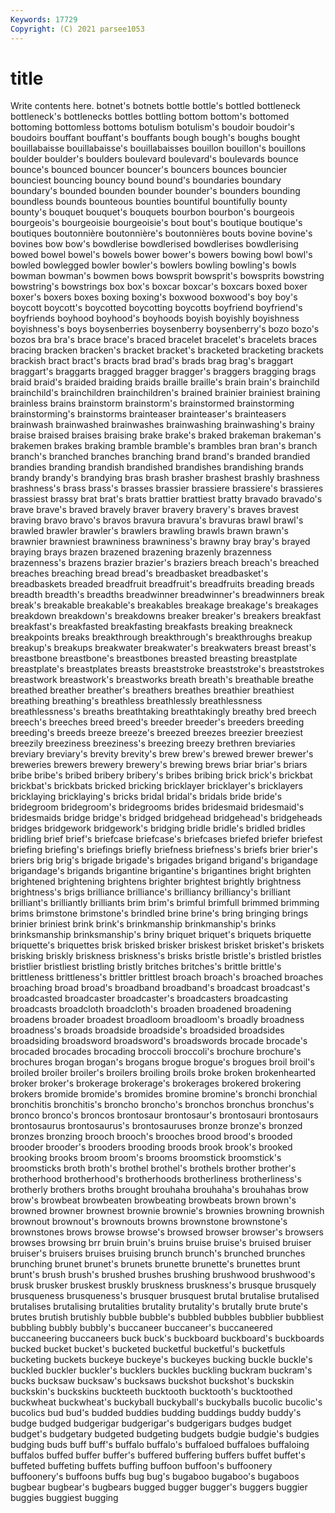 ```yaml
---
Keywords: 17729
Copyright: (C) 2021 parsee1053
---
```


# title

Write contents here.
botnet's botnets bottle
bottle's bottled bottleneck bottleneck's bottlenecks bottles bottling bottom bottom's bottomed
bottoming bottomless bottoms botulism botulism's boudoir boudoir's boudoirs bouffant bouffant's
bouffants bough bough's boughs bought bouillabaisse bouillabaisse's bouillabaisses bouillon bouillon's
bouillons boulder boulder's boulders boulevard boulevard's boulevards bounce bounce's bounced
bouncer bouncer's bouncers bounces bouncier bounciest bouncing bouncy bound bound's
boundaries boundary boundary's bounded bounden bounder bounder's bounders bounding boundless
bounds bounteous bounties bountiful bountifully bounty bounty's bouquet bouquet's bouquets
bourbon bourbon's bourgeois bourgeois's bourgeoisie bourgeoisie's bout bout's boutique boutique's
boutiques boutonnière boutonnière's boutonnières bouts bovine bovine's bovines bow bow's
bowdlerise bowdlerised bowdlerises bowdlerising bowed bowel bowel's bowels bower bower's
bowers bowing bowl bowl's bowled bowlegged bowler bowler's bowlers bowling
bowling's bowls bowman bowman's bowmen bows bowsprit bowsprit's bowsprits bowstring
bowstring's bowstrings box box's boxcar boxcar's boxcars boxed boxer boxer's
boxers boxes boxing boxing's boxwood boxwood's boy boy's boycott boycott's
boycotted boycotting boycotts boyfriend boyfriend's boyfriends boyhood boyhood's boyhoods boyish
boyishly boyishness boyishness's boys boysenberries boysenberry boysenberry's bozo bozo's bozos
bra bra's brace brace's braced bracelet bracelet's bracelets braces bracing
bracken bracken's bracket bracket's bracketed bracketing brackets brackish bract bract's
bracts brad brad's brads brag brag's braggart braggart's braggarts bragged
bragger bragger's braggers bragging brags braid braid's braided braiding braids
braille braille's brain brain's brainchild brainchild's brainchildren brainchildren's brained brainier
brainiest braining brainless brains brainstorm brainstorm's brainstormed brainstorming brainstorming's brainstorms
brainteaser brainteaser's brainteasers brainwash brainwashed brainwashes brainwashing brainwashing's brainy braise
braised braises braising brake brake's braked brakeman brakeman's brakemen brakes
braking bramble bramble's brambles bran bran's branch branch's branched branches
branching brand brand's branded brandied brandies branding brandish brandished brandishes
brandishing brands brandy brandy's brandying bras brash brasher brashest brashly
brashness brashness's brass brass's brasses brassier brassiere brassiere's brassieres brassiest
brassy brat brat's brats brattier brattiest bratty bravado bravado's brave
brave's braved bravely braver bravery bravery's braves bravest braving bravo
bravo's bravos bravura bravura's bravuras brawl brawl's brawled brawler brawler's
brawlers brawling brawls brawn brawn's brawnier brawniest brawniness brawniness's brawny
bray bray's brayed braying brays brazen brazened brazening brazenly brazenness
brazenness's brazens brazier brazier's braziers breach breach's breached breaches breaching
bread bread's breadbasket breadbasket's breadbaskets breaded breadfruit breadfruit's breadfruits breading
breads breadth breadth's breadths breadwinner breadwinner's breadwinners break break's breakable
breakable's breakables breakage breakage's breakages breakdown breakdown's breakdowns breaker breaker's
breakers breakfast breakfast's breakfasted breakfasting breakfasts breaking breakneck breakpoints breaks
breakthrough breakthrough's breakthroughs breakup breakup's breakups breakwater breakwater's breakwaters breast
breast's breastbone breastbone's breastbones breasted breasting breastplate breastplate's breastplates breasts
breaststroke breaststroke's breaststrokes breastwork breastwork's breastworks breath breath's breathable breathe
breathed breather breather's breathers breathes breathier breathiest breathing breathing's breathless
breathlessly breathlessness breathlessness's breaths breathtaking breathtakingly breathy bred breech breech's
breeches breed breed's breeder breeder's breeders breeding breeding's breeds breeze
breeze's breezed breezes breezier breeziest breezily breeziness breeziness's breezing breezy
brethren breviaries breviary breviary's brevity brevity's brew brew's brewed brewer
brewer's breweries brewers brewery brewery's brewing brews briar briar's briars
bribe bribe's bribed bribery bribery's bribes bribing brick brick's brickbat
brickbat's brickbats bricked bricking bricklayer bricklayer's bricklayers bricklaying bricklaying's bricks
bridal bridal's bridals bride bride's bridegroom bridegroom's bridegrooms brides bridesmaid
bridesmaid's bridesmaids bridge bridge's bridged bridgehead bridgehead's bridgeheads bridges bridgework
bridgework's bridging bridle bridle's bridled bridles bridling brief brief's briefcase
briefcase's briefcases briefed briefer briefest briefing briefing's briefings briefly briefness
briefness's briefs brier brier's briers brig brig's brigade brigade's brigades
brigand brigand's brigandage brigandage's brigands brigantine brigantine's brigantines bright brighten
brightened brightening brightens brighter brightest brightly brightness brightness's brigs brilliance
brilliance's brilliancy brilliancy's brilliant brilliant's brilliantly brilliants brim brim's brimful
brimfull brimmed brimming brims brimstone brimstone's brindled brine brine's bring
bringing brings brinier briniest brink brink's brinkmanship brinkmanship's brinks brinksmanship
brinksmanship's briny briquet briquet's briquets briquette briquette's briquettes brisk brisked
brisker briskest brisket brisket's briskets brisking briskly briskness briskness's brisks
bristle bristle's bristled bristles bristlier bristliest bristling bristly britches britches's
brittle brittle's brittleness brittleness's brittler brittlest broach broach's broached broaches
broaching broad broad's broadband broadband's broadcast broadcast's broadcasted broadcaster broadcaster's
broadcasters broadcasting broadcasts broadcloth broadcloth's broaden broadened broadening broadens broader
broadest broadloom broadloom's broadly broadness broadness's broads broadside broadside's broadsided
broadsides broadsiding broadsword broadsword's broadswords brocade brocade's brocaded brocades brocading
broccoli broccoli's brochure brochure's brochures brogan brogan's brogans brogue brogue's
brogues broil broil's broiled broiler broiler's broilers broiling broils broke
broken brokenhearted broker broker's brokerage brokerage's brokerages brokered brokering brokers
bromide bromide's bromides bromine bromine's bronchi bronchial bronchitis bronchitis's broncho
broncho's bronchos bronchus bronchus's bronco bronco's broncos brontosaur brontosaur's brontosauri
brontosaurs brontosaurus brontosaurus's brontosauruses bronze bronze's bronzed bronzes bronzing brooch
brooch's brooches brood brood's brooded brooder brooder's brooders brooding broods
brook brook's brooked brooking brooks broom broom's brooms broomstick broomstick's
broomsticks broth broth's brothel brothel's brothels brother brother's brotherhood brotherhood's
brotherhoods brotherliness brotherliness's brotherly brothers broths brought brouhaha brouhaha's brouhahas
brow brow's browbeat browbeaten browbeating browbeats brown brown's browned browner
brownest brownie brownie's brownies browning brownish brownout brownout's brownouts browns
brownstone brownstone's brownstones brows browse browse's browsed browser browser's browsers
browses browsing brr bruin bruin's bruins bruise bruise's bruised bruiser
bruiser's bruisers bruises bruising brunch brunch's brunched brunches brunching brunet
brunet's brunets brunette brunette's brunettes brunt brunt's brush brush's brushed
brushes brushing brushwood brushwood's brusk brusker bruskest bruskly bruskness bruskness's
brusque brusquely brusqueness brusqueness's brusquer brusquest brutal brutalise brutalised brutalises
brutalising brutalities brutality brutality's brutally brute brute's brutes brutish brutishly
bubble bubble's bubbled bubbles bubblier bubbliest bubbling bubbly bubbly's buccaneer
buccaneer's buccaneered buccaneering buccaneers buck buck's buckboard buckboard's buckboards bucked
bucket bucket's bucketed bucketful bucketful's bucketfuls bucketing buckets buckeye buckeye's
buckeyes bucking buckle buckle's buckled buckler buckler's bucklers buckles buckling
buckram buckram's bucks bucksaw bucksaw's bucksaws buckshot buckshot's buckskin buckskin's
buckskins buckteeth bucktooth bucktooth's bucktoothed buckwheat buckwheat's buckyball buckyball's buckyballs
bucolic bucolic's bucolics bud bud's budded buddies budding buddings buddy
buddy's budge budged budgerigar budgerigar's budgerigars budges budget budget's budgetary
budgeted budgeting budgets budgie budgie's budgies budging buds buff buff's
buffalo buffalo's buffaloed buffaloes buffaloing buffalos buffed buffer buffer's buffered
buffering buffers buffet buffet's buffeted buffeting buffets buffing buffoon buffoon's
buffoonery buffoonery's buffoons buffs bug bug's bugaboo bugaboo's bugaboos bugbear
bugbear's bugbears bugged bugger bugger's buggers buggier buggies buggiest bugging
